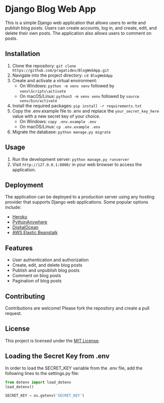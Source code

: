 # Django Blog Web App

This is a simple Django web application that allows users to write and publish blog posts. Users can create accounts, log in, and create, edit, and delete their own posts. The application also allows users to comment on posts.

## Installation

1. Clone the repository: `git clone https://github.com/pragatidev/BlogWebApp.git`
2. Navigate into the project directory: `cd BlogWebApp`
3. Create and activate a virtual environment:
   - On Windows: `python -m venv venv` followed by `venv\Scripts\activate`
   - On macOS/Linux: `python3 -m venv venv` followed by `source venv/bin/activate`
4. Install the required packages: `pip install -r requirements.txt`
5. Copy the .env.example file to .env and replace the `your_secret_key_here` value with a new secret key of your choice.
   - On Windows: `copy .env.example .env`
   - On macOS/Linux: `cp .env.example .env`
6. Migrate the database: `python manage.py migrate`

## Usage

1. Run the development server: `python manage.py runserver`
2. Visit `http://127.0.0.1:8000/` in your web browser to access the application.

## Deployment

The application can be deployed to a production server using any hosting provider that supports Django web applications. Some popular options include:

- [Heroku](https://www.heroku.com/)
- [PythonAnywhere](https://www.pythonanywhere.com/)
- [DigitalOcean](https://www.digitalocean.com/)
- [AWS Elastic Beanstalk](https://aws.amazon.com/elasticbeanstalk/)

## Features

- User authentication and authorization
- Create, edit, and delete blog posts
- Publish and unpublish blog posts
- Comment on blog posts
- Pagination of blog posts

## Contributing

Contributions are welcome! Please fork the repository and create a pull request.

## License

This project is licensed under the [MIT License](https://opensource.org/licenses/MIT).

## Loading the Secret Key from .env

In order to load the SECRET_KEY variable from the .env file, add the following lines to the settings.py file:

```python
from dotenv import load_dotenv
load_dotenv()

SECRET_KEY = os.getenv('SECRET_KEY')

